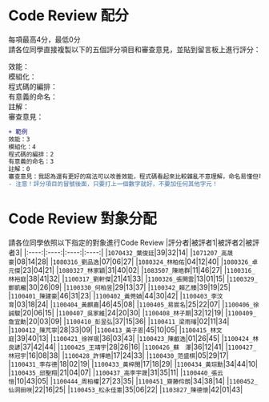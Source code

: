 # Code Review 配分
每項最高4分，最低0分\
請各位同學直接複製以下的五個評分項目和審查意見，並貼到留言板上進行評分：

效能：\
模組化：\
程式碼的編排：\
有意義的命名：\
註解：\
審查意見：

```diff
+ 範例
效能：3
模組化：4
程式碼的編排：2
有意義的命名：3
註解：0
審查意見：我認為還有更好的寫法可以改善效能，程式碼看起來比較雜亂不意理解，命名易懂但可以更精確，但沒有加上註解使其他人不易讀懂。
- 注意！評分項目的冒號後面，只要打上一個數字就好，不要加任何其他字元！
```

# Code Review 對象分配
請各位同學依照以下指定的對象進行Code Review
|評分者|被評者1|被評者2|被評者3|
|:----:|:----:|:----:|:----:|
|```1070432_葉俊廷```|39|32|14|
|```1071207_高晟豪```|08|14|28|
|```1080316_劉品逸```|07|06|27|
|```1080324_林柏佑```|04|12|40|
|```1080326_卓元傑```|23|04|21|
|```1080327_林家穎```|31|40|02|
|```1083507_陳皓群```|11|46|27|
|```1100316_林裕庭```|38|41|32|
|```1100317_劉軒傑```|21|41|33|
|```1100326_張開雲```|13|01|15|
|```1100329_鄭凱櫳```|30|26|09|
|```1100330_何柏昱```|29|13|37|
|```1100342_賴乙臻```|39|19|25|
|```1100401_陳建豪```|46|31|23|
|```1100402_黃莞媜```|44|30|42|
|```1100403_李汶育```|03|18|24|
|```1100404_黃麒嘉```|46|45|08|
|```1100405_易宸名```|25|22|07|
|```1100406_徐誠駿```|20|06|15|
|```1100407_吳家維```|24|20|30|
|```1100408_林子期```|32|12|19|
|```1100409_詹宜勳```|20|03|09|
|```1100410_彭昱弘```|37|15|36|
|```1100411_梁雨璿```|02|11|34|
|```1100412_陳芃寧```|28|33|09|
|```1100413_黃子恩```|45|10|05|
|```1100415_林文庭```|39|40|13|
|```1100421_徐祥珉```|36|03|43|
|```1100423_陳叡逸```|01|26|45|
|```1100424_林良諺```|37|42|44|
|```1100425_王靖宇```|28|26|16|
|```1100426_蘇　澤```|36|12|41|
|```1100427_林冠宇```|16|08|38|
|```1100428_許博皓```|17|24|33|
|```1100430_范盛棋```|05|29|17|
|```1100431_李存德```|18|02|19|
|```1100433_黃梓閔```|17|18|29|
|```1100434_黃琮勳```|34|44|10|
|```1100435_邱聖翔```|21|04|07|
|```1100437_高李宇晟```|31|35|11|
|```1100440_張云愷```|10|43|05|
|```1100444_周柏權```|27|23|35|
|```1100451_齋藤伶朗```|34|38|14|
|```1100452_仙洞田咲```|22|16|25|
|```1100453_松永佳憲```|35|06|22|
|```1103827_陳德懷```|42|01|43|
